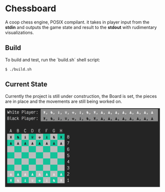 # Chessboard
A coop chess engine, POSIX compilant. it takes in player input from the **stdin** and outputs the game state and result to the **stdout** with rudimentary visualizations.

## Build

To build and test, run the ´build.sh´ shell script:

```{bash}
$ ./build.sh
```

## Current State

Currently the project is still under construction, the Board is set, the pieces are in place and the movements are still being worked on.

![ChessBoard](imgs/chessboard.png)
